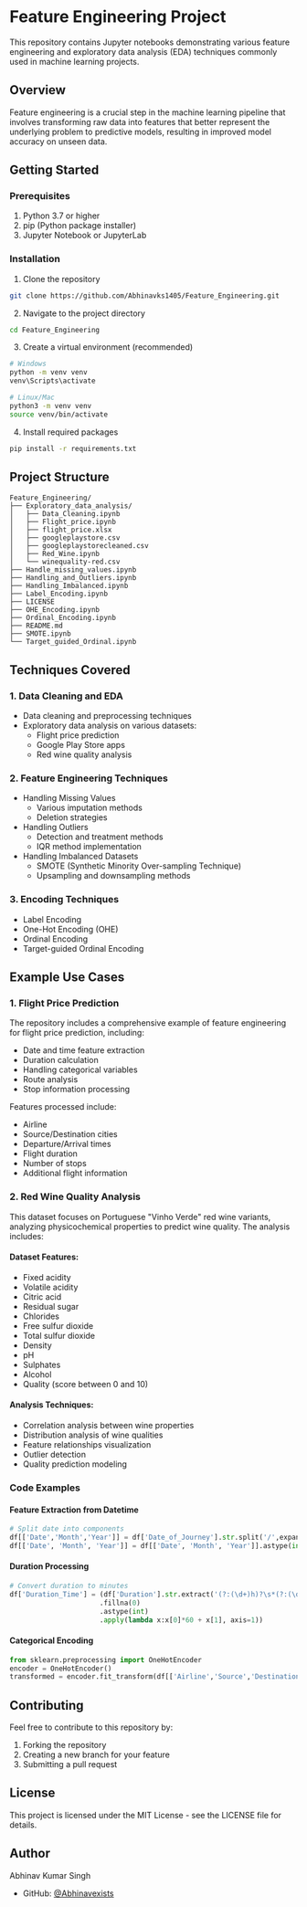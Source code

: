 # Feature Engineering Project

This repository contains Jupyter notebooks demonstrating various feature engineering and exploratory data analysis (EDA) techniques commonly used in machine learning projects.

## Overview

Feature engineering is a crucial step in the machine learning pipeline that involves transforming raw data into features that better represent the underlying problem to predictive models, resulting in improved model accuracy on unseen data.

## Getting Started

### Prerequisites

1. Python 3.7 or higher
2. pip (Python package installer)
3. Jupyter Notebook or JupyterLab

### Installation

1. Clone the repository
```bash
git clone https://github.com/Abhinavks1405/Feature_Engineering.git
```

2. Navigate to the project directory
```bash
cd Feature_Engineering
```

3. Create a virtual environment (recommended)
```bash
# Windows
python -m venv venv
venv\Scripts\activate

# Linux/Mac
python3 -m venv venv
source venv/bin/activate
```

4. Install required packages
```bash
pip install -r requirements.txt
```

## Project Structure

```
Feature_Engineering/
├── Exploratory_data_analysis/
│   ├── Data_Cleaning.ipynb
│   ├── Flight_price.ipynb
│   ├── flight_price.xlsx
│   ├── googleplaystore.csv
│   ├── googleplaystorecleaned.csv
│   ├── Red_Wine.ipynb
│   └── winequality-red.csv
├── Handle_missing_values.ipynb
├── Handling_and_Outliers.ipynb
├── Handling_Imbalanced.ipynb
├── Label_Encoding.ipynb
├── LICENSE
├── OHE_Encoding.ipynb
├── Ordinal_Encoding.ipynb
├── README.md
├── SMOTE.ipynb
└── Target_guided_Ordinal.ipynb
```

## Techniques Covered

### 1. Data Cleaning and EDA
- Data cleaning and preprocessing techniques
- Exploratory data analysis on various datasets:
  - Flight price prediction
  - Google Play Store apps
  - Red wine quality analysis

### 2. Feature Engineering Techniques
- Handling Missing Values
  - Various imputation methods
  - Deletion strategies
- Handling Outliers
  - Detection and treatment methods
  - IQR method implementation
- Handling Imbalanced Datasets
  - SMOTE (Synthetic Minority Over-sampling Technique)
  - Upsampling and downsampling methods

### 3. Encoding Techniques
- Label Encoding
- One-Hot Encoding (OHE)
- Ordinal Encoding
- Target-guided Ordinal Encoding

## Example Use Cases

### 1. Flight Price Prediction
The repository includes a comprehensive example of feature engineering for flight price prediction, including:
- Date and time feature extraction
- Duration calculation
- Handling categorical variables
- Route analysis
- Stop information processing

Features processed include:
- Airline
- Source/Destination cities
- Departure/Arrival times
- Flight duration
- Number of stops
- Additional flight information

### 2. Red Wine Quality Analysis
This dataset focuses on Portuguese "Vinho Verde" red wine variants, analyzing physicochemical properties to predict wine quality. The analysis includes:

#### Dataset Features:
- Fixed acidity
- Volatile acidity
- Citric acid
- Residual sugar
- Chlorides
- Free sulfur dioxide
- Total sulfur dioxide
- Density
- pH
- Sulphates
- Alcohol
- Quality (score between 0 and 10)

#### Analysis Techniques:
- Correlation analysis between wine properties
- Distribution analysis of wine qualities
- Feature relationships visualization
- Outlier detection
- Quality prediction modeling

### Code Examples

#### Feature Extraction from Datetime
```python
# Split date into components
df[['Date','Month','Year']] = df['Date_of_Journey'].str.split('/',expand=True)
df[['Date', 'Month', 'Year']] = df[['Date', 'Month', 'Year']].astype(int)
```

#### Duration Processing
```python
# Convert duration to minutes
df['Duration_Time'] = (df['Duration'].str.extract('(?:(\d+)h)?\s*(?:(\d+)m)?')
                      .fillna(0)
                      .astype(int)
                      .apply(lambda x:x[0]*60 + x[1], axis=1))
```

#### Categorical Encoding
```python
from sklearn.preprocessing import OneHotEncoder
encoder = OneHotEncoder()
transformed = encoder.fit_transform(df[['Airline','Source','Destination']]).toarray()
```

## Contributing

Feel free to contribute to this repository by:
1. Forking the repository
2. Creating a new branch for your feature
3. Submitting a pull request

## License

This project is licensed under the MIT License - see the LICENSE file for details.

## Author

Abhinav Kumar Singh
- GitHub: [@Abhinavexists](https://github.com/Abhinavexists)
